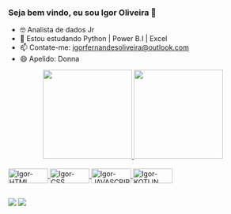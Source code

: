 ### Seja bem vindo, eu sou Igor Oliveira 👋

- 🤓 Analista de dados Jr
- 🌱 Estou estudando Python | Power B.I | Excel
- 📫 Contate-me: igorfernandesoliveira@outlook.com
- 😄 Apelido: Donna

<div align="center">
  <a href="https://github.com/D0nn4">
  <img height="180em" src="https://github-readme-stats.vercel.app/api?username=D0nn4&show_icons=true&theme=dark&include_all_commits=true&count_private=true"/>
  <img height="180em" src="https://github-readme-stats.vercel.app/api/top-langs/?username=D0nn4&layout=compact&langs_count=7&theme=dark"/>
</div>
  
 <div style="display: inline_block"><br>
  <img align="center" alt="Igor-HTML" height="30" width="80" src="https://img.shields.io/badge/HTML-239120?style=for-the-badge&logo=html5&logoColor=white">
  <img align="center" alt="Igor-CSS" height="30" width="80" src="https://img.shields.io/badge/CSS3-1572B6?style=for-the-badge&logo=css3&logoColor=white">
  <img align="center" alt="Igor-JAVASCRIPT" height="30" width="80" src="https://img.shields.io/badge/JavaScript-F7DF1E?style=for-the-badge&logo=javascript&logoColor=black">
  <img align="center" alt="Igor-KOTLIN" height="30" width="80" src="https://img.shields.io/badge/Kotlin-0095D5?&style=for-the-badge&logo=kotlin&logoColor=white">
 </div>
  
 ##

<div>
  <a href = "mailto:igorfernandesoliveira@outlook.com"><img src="https://img.shields.io/badge/Microsoft_Outlook-0078D4?style=for-the-badge&logo=microsoft-outlook&logoColor=white" target="_blank"></a>
  <a href="https://www.linkedin.com/in/igor-oliveira-471b88111/" target="_blank"><img src="https://img.shields.io/badge/-LinkedIn-%230077B5?style=for-the-badge&logo=linkedin&logoColor=white" target="_blank"></a>  
</div>
